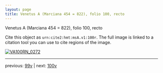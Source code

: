 ```yaml
---
layout: page
title: Venetus A (Marciana 454 = 822), folio 100, recto
---
```


Venetus A (Marciana 454 = 822), folio 100, recto

Cite this object as `urn:cite2:hmt:msA.v1:100r`.  The full image is linked to a citation tool you can use to cite regions of the image.

[![VA100RN_0272](http://www.homermultitext.org/iipsrv?IIIF=/project/homer/pyramidal/deepzoom/hmt/vaimg/2017a/VA100RN_0272.tif/full/800,/0/default.jpg)](http://www.homermultitext.org/ict2/?urn=urn:cite2:hmt:vaimg.2017a:VA100RN_0272) 

---

previous:  [99v](../99v/) | next: [100v](../100v/)